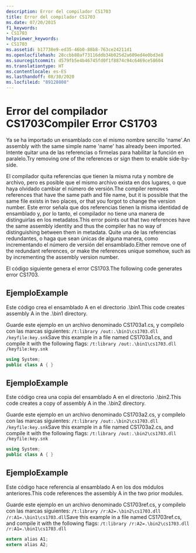 ```yaml
---
description: Error del compilador CS1703
title: Error del compilador CS1703
ms.date: 07/20/2015
f1_keywords:
- CS1703
helpviewer_keywords:
- CS1703
ms.assetid: b17738e9-ed35-46b0-88b8-763ce24211d1
ms.openlocfilehash: 28ccbb80af73116ddb34b025d2a609ed4e0bd3e8
ms.sourcegitcommit: d579fb5e4b46745fd0f1f8874c94c6469ce58604
ms.translationtype: HT
ms.contentlocale: es-ES
ms.lasthandoff: 08/30/2020
ms.locfileid: "89128808"
---
```

# <a name="compiler-error-cs1703"></a><span data-ttu-id="399b7-103">Error del compilador CS1703</span><span class="sxs-lookup"><span data-stu-id="399b7-103">Compiler Error CS1703</span></span>
<span data-ttu-id="399b7-104">Ya se ha importado un ensamblado con el mismo nombre sencillo 'name'.</span><span class="sxs-lookup"><span data-stu-id="399b7-104">An assembly with the same simple name 'name' has already been imported.</span></span> <span data-ttu-id="399b7-105">Intente quitar una de las referencias o fírmelas para habilitar la función en paralelo.</span><span class="sxs-lookup"><span data-stu-id="399b7-105">Try removing one of the references or sign them to enable side-by-side.</span></span>  
  
 <span data-ttu-id="399b7-106">El compilador quita referencias que tienen la misma ruta y nombre de archivo, pero es posible que el mismo archivo exista en dos lugares, o que haya olvidado cambiar el número de versión.</span><span class="sxs-lookup"><span data-stu-id="399b7-106">The compiler removes references that have the same path and file name, but it is possible that the same file exists in two places, or that you forgot to change the version number.</span></span> <span data-ttu-id="399b7-107">Este error señala que dos referencias tienen la misma identidad de ensamblado y, por lo tanto, el compilador no tiene una manera de distinguirlas en los metadatos.</span><span class="sxs-lookup"><span data-stu-id="399b7-107">This error points out that two references have the same assembly identity and thus the compiler has no way of distinguishing between them in metadata.</span></span> <span data-ttu-id="399b7-108">Quite una de las referencias redundantes, o haga que sean únicas de alguna manera, como incrementando el número de versión del ensamblado.</span><span class="sxs-lookup"><span data-stu-id="399b7-108">Either remove one of the redundant references, or make the references unique somehow, such as by incrementing the assembly version number.</span></span>  
  
 <span data-ttu-id="399b7-109">El código siguiente genera el error CS1703.</span><span class="sxs-lookup"><span data-stu-id="399b7-109">The following code generates error CS1703.</span></span>  
  
## <a name="example"></a><span data-ttu-id="399b7-110">Ejemplo</span><span class="sxs-lookup"><span data-stu-id="399b7-110">Example</span></span>  
 <span data-ttu-id="399b7-111">Este código crea el ensamblado A en el directorio .\bin1.</span><span class="sxs-lookup"><span data-stu-id="399b7-111">This code creates assembly A in the .\bin1 directory.</span></span>  
  
 <span data-ttu-id="399b7-112">Guarde este ejemplo en un archivo denominado CS1703a1.cs, y compílelo con las marcas siguientes: `/t:library /out:.\bin1\cs1703.dll /keyfile:key.snk`</span><span class="sxs-lookup"><span data-stu-id="399b7-112">Save this example in a file named CS1703a1.cs, and compile it with the following flags: `/t:library /out:.\bin1\cs1703.dll /keyfile:key.snk`</span></span>  
  
```csharp  
using System;  
public class A { }  
```  
  
## <a name="example"></a><span data-ttu-id="399b7-113">Ejemplo</span><span class="sxs-lookup"><span data-stu-id="399b7-113">Example</span></span>  
 <span data-ttu-id="399b7-114">Este código crea una copia del ensamblado A en el directorio .\bin2.</span><span class="sxs-lookup"><span data-stu-id="399b7-114">This code creates a copy of assembly A in the .\bin2 directory.</span></span>  
  
 <span data-ttu-id="399b7-115">Guarde este ejemplo en un archivo denominado CS1703a2.cs, y compílelo con las marcas siguientes: `/t:library /out:.\bin2\cs1703.dll /keyfile:key.snk`</span><span class="sxs-lookup"><span data-stu-id="399b7-115">Save this example in a file named CS1703a2.cs, and compile it with the following flags: `/t:library /out:.\bin2\cs1703.dll /keyfile:key.snk`</span></span>  
  
```csharp  
using System;  
public class A { }  
```  
  
## <a name="example"></a><span data-ttu-id="399b7-116">Ejemplo</span><span class="sxs-lookup"><span data-stu-id="399b7-116">Example</span></span>  
 <span data-ttu-id="399b7-117">Este código hace referencia al ensamblado A en los dos módulos anteriores.</span><span class="sxs-lookup"><span data-stu-id="399b7-117">This code references the assembly A in the two prior modules.</span></span>  
  
 <span data-ttu-id="399b7-118">Guarde este ejemplo en un archivo denominado CS1703ref.cs, y compílelo con las marcas siguientes: `/t:library /r:A2=.\bin2\cs1703.dll /r:A1=.\bin1\cs1703.dll`</span><span class="sxs-lookup"><span data-stu-id="399b7-118">Save this example in a file named CS1703ref.cs, and compile it with the following flags: `/t:library /r:A2=.\bin2\cs1703.dll /r:A1=.\bin1\cs1703.dll`</span></span>  
  
```csharp  
extern alias A1;  
extern alias A2;  
```
